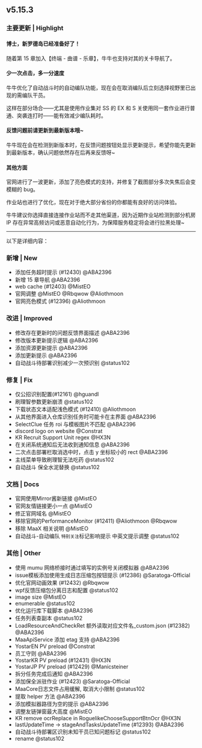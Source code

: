 ## v5.15.3

### 主要更新 | Highlight

#### 博士，新罗德岛已经准备好了！

随着第 15 章加入【终端 - 曲谱 - 乐章】，牛牛也支持对其的关卡导航了。

#### 少一次点击，多一分速度

牛牛优化了自动战斗时的自动编队功能，现在会在取消编队后立刻选择视野里已出现的需编队干员。

这样在部分场合——尤其是使用作业集对 SS 的 EX 和 S 关使用同一套作业进行普通、突袭连打时——能有效减少编队耗时。

#### 反馈问题前请更新到最新版本哦~

牛牛现在会在检测到新版本时，在反馈问题按钮处显示更新提示，希望你能先更新到最新版本，确认问题依然存在后再来反馈呀~

#### 其他方面

官网进行了一波更新，添加了亮色模式的支持，并修复了截图部分多次失焦后会变模糊的 bug。

作业站也进行了优化，现在对于绝大部分省份的你都能有良好的访问体验。

牛牛建议你选择直接连接作业站而不走其他渠道，因为近期作业站检测到部分机房 IP 存在异常高频访问或恶意自动化行为，为保障服务稳定将会进行拉黑处理~

----

以下是详细内容：

### 新增 | New

* 添加任务超时提示 (#12430) @ABA2396
* 新增 15 章导航 @ABA2396
* web cache (#12403) @MistEO
* 官网调整 @MistEO @Rbqwow @Aliothmoon
* 官网亮色模式 (#12396) @Aliothmoon

### 改进 | Improved

* 修改存在更新时的问题反馈界面描述 @ABA2396
* 修改版本更新提示逻辑 @ABA2396
* 添加资源更新提示 @ABA2396
* 添加更新提示 @ABA2396
* 自动战斗待部署识别减少一次预识别 @status102

### 修复 | Fix

* 仅公招识别配置(#12161) @hguandl
* 刷理智参数更新崩溃 @status102
* 下载状态文本适配浅色模式 (#12410) @Aliothmoon
* 从其他界面进入仓库识别任务时可能卡在主界面 @ABA2396
* SelectClue 任务 roi 与模板图片不匹配 @ABA2396
* discord logo on website @Constrat
* KR Recruit Support Unit regex @HX3N
* 在关闭系统通知后无法收到通知信息 @ABA2396
* 二次点击部署栏取消选中时，点击 y 坐标较小的 rect @ABA2396
* 主线菜单导致刷理智无法吃药 @status102
* 自动战斗 保全水泥替换 @status102

### 文档 | Docs

* 官网使用Mirror酱新链接 @MistEO
* 官网友情链接更小一点 @MistEO
* 修正官网域名 @MistEO
* 移除官网的PerformanceMonitor (#12411) @Aliothmoon @Rbqwow
* 移除 MaaX 相关说明 @MistEO
* 自动战斗-自动编队 `特别关注`标记影响提示 中英文提示调整 @status102

### 其他 | Other

* 使用 mumu 网络桥接时通过填写的实例号关闭模拟器 @ABA2396
* issue模板添加使用生成日志压缩包按钮提示 (#12386) @Saratoga-Official
* 优化官网动画效果 (#12432) @Rbqwow
* wpf反馈压缩包分离日志和配置 @status102
* image size @MistEO
* enumerable @status102
* 优化运行库下载脚本 @ABA2396
* 任务列表查副本 @status102
* LoadResourceAndCheckRet 额外读取对应文件名_custom.json (#12382) @ABA2396
* MaaApiService 添加 etag 支持 @ABA2396
* YostarEN PV preload @Constrat
* 员工守则 @ABA2396
* YostarKR PV preload (#12431) @HX3N
* YostarJP PV preload (#12429) @Manicsteiner
* 拆分任务完成后通知 @ABA2396
* 添加保全派驻作业 (#12423) @Saratoga-Official
* MaaCore日志文件占用缓解, 取消大小限制 @status102
* 提取 helper 方法 @ABA2396
* 添加模拟器路径为空的提示 @ABA2396
* 调整友链弹窗最大高度 @MistEO
* KR remove ocrReplace in RoguelikeChooseSupportBtnOcr @HX3N
* lastUpdateTime -> stageAndTasksUpdateTime (#12393) @ABA2396
* 自动战斗待部署区识别未知干员已知问题标记 @status102
* rename @status102
